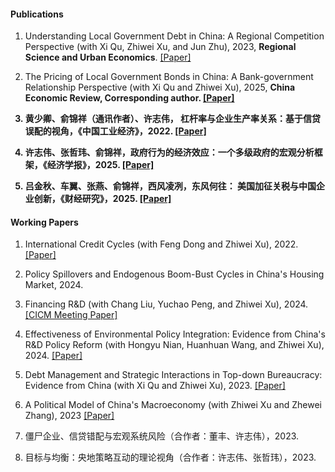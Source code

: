 
#### Publications

  1. Understanding Local Government Debt in China: A Regional Competition Perspective (with Xi Qu, Zhiwei Xu, and Jun Zhu), 2023, <strong><strong>Regional Science and Urban Economics</strong></strong>. [[Paper]](https://www.sciencedirect.com/science/article/pii/S0166046222000977)

  2. The Pricing of Local Government Bonds in China: A Bank-government Relationship Perspective (with Xi Qu and Zhiwei Xu), 2025, <strong><strong>China Economic Review<strong><strong>, Corresponding author. [[Paper]](https://www.sciencedirect.com/science/article/pii/S1043951X25000987)

  3. 黄少卿、<strong>俞锦祥</strong>（通讯作者）、许志伟， 杠杆率与企业生产率关系：基于信贷误配的视角，<strong><strong>《中国工业经济》</strong></strong>，2022. [[Paper]](https://kns.cnki.net/kcms/detail/detail.aspx?doi=10.19581/j.cnki.ciejournal.2022.09.009)

  4. 许志伟、张哲玮、</strong>俞锦祥</strong>，政府行为的经济效应：一个多级政府的宏观分析框架，《经济学报》，2025. [[Paper]](https://kns.cnki.net/kcms2/article/abstract?v=OsVNzKNazbTYQNmquKmgXONJGlkDGdpYnPqYg7e58L3H2t7gZQxNCXq5ZRvxSzIwuSOzxzT72ItbvQf4COrGopMy3Z7hcVL8eQgDWfuPsu-q_TGHuUDJkB_BEu94ewA16hbz9nT2Tq38zWslN8qZ0T5cmkxjuZYZ75dHEeLO-co5D79kFqCdSQ==&uniplatform=NZKPT&language=CHS)

  5. 吕金秋、车翼、张燕、</strong>俞锦祥</strong>，西风凌冽，东风何往： 美国加征关税与中国企业创新，《财经研究》，2025. [[Paper]](https://kns.cnki.net/kcms2/article/abstract?v=OsVNzKNazbRw-NA9f9lia6Ss2UHYZ2QAonSs_iSzrbnbCNE85fVxBn5YP-PazM2LHNk2-RlOySLIDkB_M0PcCBHcGDZwkpLlJN_KdZLWS8w00J7xMVz7OSvvzw0v2VyfN5wF3KzZsF_BCoM6BiIgLMsSgOrHWfDa&uniplatform=NZKPT)

#### Working Papers

  1. International Credit Cycles (with Feng Dong and Zhiwei Xu), 2022. [[Paper]](https://papers.ssrn.com/sol3/papers.cfm?abstract_id=4451063)

  2. Policy Spillovers and Endogenous Boom-Bust Cycles in China's Housing Market, 2024.

  3. Financing R&D (with Chang Liu, Yuchao Peng, and Zhiwei Xu), 2024. [[CICM Meeting Paper]](https://cicm.econ.cuhk.edu.hk/wp-content/uploads/2024/06/I-New-Issues-and-New-Methodologies_Financing-RD.pdf) 

  4. Effectiveness of Environmental Policy Integration: Evidence from China's R&D Policy Reform (with Hongyu Nian, Huanhuan Wang, and Zhiwei Xu), 2024. [[Paper]](https://papers.ssrn.com/sol3/papers.cfm?abstract_id=4974208)

  5. Debt Management and Strategic Interactions in Top-down Bureaucracy: Evidence from China (with Xi Qu and  Zhiwei Xu), 2023. [[Paper]](https://papers.ssrn.com/sol3/papers.cfm?abstract_id=4622310)

  6. A Political Model of China's Macroeconomy (with Zhiwei Xu and Zhewei Zhang), 2023 [[Paper]](https://papers.ssrn.com/sol3/papers.cfm?abstract_id=5328567)

  7. 僵尸企业、信贷错配与宏观系统风险（合作者：董丰、许志伟），2023.
  
  8. 目标与均衡：央地策略互动的理论视角（合作者：许志伟、张哲玮），2023.



